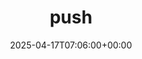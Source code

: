 ---
title: 1. push
id: 12fe13a7-4d80-45d1-adde-3a9922b3c4ea
date: 2025-04-17T07:06:00+00:00
tags: []
type: 'hevy'
totalWeightInKg: 2,720kg
duration: 14 min
# Disable SEO for this post
outputs: ["HTML"]
robots: "noindex, nofollow"
---